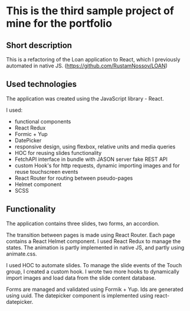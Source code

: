 # This is the third sample project of mine for the portfolio

## Short description 
This is a refactoring of the Loan application to React, which I previously automated in native JS.
(https://github.com/RustamNossov/LOAN)

## Used technologies

The application was created using the JavaScript library - React.

I used: 
* functional components
* React Redux
* Formic + Yup
* DatePicker
* responsive design, using flexbox, relative units and media queries
* HOC for reusing slides functionality
* FetchAPI interface in bundle with JASON server fake REST API 
* custom Hook's for http requests, dynamic importing images and for reuse touchscreen events
* React Router for routing between pseudo-pages
* Helmet component
* SCSS

## Functionality

The application contains three slides, two forms, an accordion.


The transition between pages is made using React Router. Each page contains a React Helmet component.
I used React Redux to manage the states.
The animation is partly implemented in native JS, and partly using animate.css.

I used HOC to automate slides. To manage the slide events of the Touch group, I created a custom hook. I wrote two more hooks to dynamically import images and load data from the slide content database.

Forms are managed and validated using Formik + Yup. Ids are generated using uuid. The datepicker component is implemented using react-datepicker.
